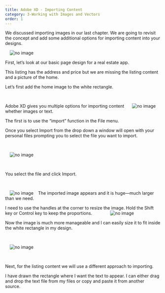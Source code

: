 ```yaml
---
title: Adobe XD - Importing Content
category: 3-Working with Images and Vectors
order: 1
---
```


We discussed importing images in our last chapter. We are going to revisit the concept and add some additional options for importing content into your designs.
  

<img style="padding: 0px 15px;float:left" src="https://iwilfried.github.io/Adobe-XD-eBook/images/XD-ImportContent-01.png" alt="no image"/>   

&nbsp;  


First, let’s look at our basic page design for a real estate app. 

This listing has the address and price but we are missing the listing content and a picture of the home.

Let’s first add the home image to the white rectangle.


&nbsp;   

<img style="padding: 0px 15px;float:right" src="https://iwilfried.github.io/Adobe-XD-eBook/images/XD-ImportContent-02.png" alt="no image"/>Adobe XD gives you multiple options for importing content whether images or text.

The first is to use the “import” function in the File menu. 

Once you select Import from the drop down a window will open with your personal files prompting you to select the file you want to import.

&nbsp;   

<img style="padding: 0px 15px;float:left" src="https://iwilfried.github.io/Adobe-XD-eBook/images/XD-ImportContent-03.png" alt="no image"/>

&nbsp;   

&nbsp;   

You select the file and click Import.

&nbsp;   


<img style="padding: 0px 15px;float:left" src="https://iwilfried.github.io/Adobe-XD-eBook/images/XD-ImportContent-04.png" alt="no image"/>The imported image appears and it is huge—much larger than we need.

I need to use the handles at the corner to resize the image. Hold the Shift key or Control key to keep the proportions.
<img style="padding: 0px 55px" src="https://iwilfried.github.io/Adobe-XD-eBook/images/XD-ImportContent-05.png" alt="no image"/>

Now the image is much more manageable and I can easily size it to fit inside the white rectangle in my design.

&nbsp;   

<img style="padding: 0px 15px;float:left" src="https://iwilfried.github.io/Adobe-XD-eBook/images/XD-ImportContent-06.png" alt="no image"/>

&nbsp;   

&nbsp;   

Next, for the listing content we will use a different approach to importing. 

I have drawn the rectangle where I want the text to appear. I can either drag and drop the text file from my files or copy and paste it from another source.

&nbsp;   

&nbsp;   

&nbsp;   

&nbsp;   


